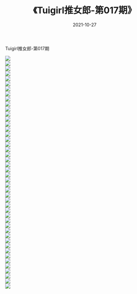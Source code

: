 ﻿---
layout: post
title:  《Tuigirl推女郎-第017期》
date:   2021-10-27
img: http://imgx.orgx.ga/漏D/网络美图/2021/Tuigirl推女郎-第017期/000.jpg
categories: [美女, 清纯, 唯美]
---

Tuigirl推女郎-第017期

  ![](http://imgx.orgx.ga/漏D/网络美图/2021/Tuigirl推女郎-第017期/001.jpg) <br> ![](http://imgx.orgx.ga/漏D/网络美图/2021/Tuigirl推女郎-第017期/002.jpg) <br> ![](http://imgx.orgx.ga/漏D/网络美图/2021/Tuigirl推女郎-第017期/003.jpg) <br> ![](http://imgx.orgx.ga/漏D/网络美图/2021/Tuigirl推女郎-第017期/004.jpg) <br> ![](http://imgx.orgx.ga/漏D/网络美图/2021/Tuigirl推女郎-第017期/005.jpg) <br> ![](http://imgx.orgx.ga/漏D/网络美图/2021/Tuigirl推女郎-第017期/006.jpg) <br> ![](http://imgx.orgx.ga/漏D/网络美图/2021/Tuigirl推女郎-第017期/007.jpg) <br> ![](http://imgx.orgx.ga/漏D/网络美图/2021/Tuigirl推女郎-第017期/008.jpg) <br> ![](http://imgx.orgx.ga/漏D/网络美图/2021/Tuigirl推女郎-第017期/009.jpg) <br> ![](http://imgx.orgx.ga/漏D/网络美图/2021/Tuigirl推女郎-第017期/010.jpg) <br> ![](http://imgx.orgx.ga/漏D/网络美图/2021/Tuigirl推女郎-第017期/011.jpg) <br> ![](http://imgx.orgx.ga/漏D/网络美图/2021/Tuigirl推女郎-第017期/012.jpg) <br> ![](http://imgx.orgx.ga/漏D/网络美图/2021/Tuigirl推女郎-第017期/013.jpg) <br> ![](http://imgx.orgx.ga/漏D/网络美图/2021/Tuigirl推女郎-第017期/014.jpg) <br> ![](http://imgx.orgx.ga/漏D/网络美图/2021/Tuigirl推女郎-第017期/015.jpg) <br> ![](http://imgx.orgx.ga/漏D/网络美图/2021/Tuigirl推女郎-第017期/016.jpg) <br> ![](http://imgx.orgx.ga/漏D/网络美图/2021/Tuigirl推女郎-第017期/017.jpg) <br> ![](http://imgx.orgx.ga/漏D/网络美图/2021/Tuigirl推女郎-第017期/018.jpg) <br> ![](http://imgx.orgx.ga/漏D/网络美图/2021/Tuigirl推女郎-第017期/019.jpg) <br> ![](http://imgx.orgx.ga/漏D/网络美图/2021/Tuigirl推女郎-第017期/020.jpg) <br> ![](http://imgx.orgx.ga/漏D/网络美图/2021/Tuigirl推女郎-第017期/021.jpg) <br> ![](http://imgx.orgx.ga/漏D/网络美图/2021/Tuigirl推女郎-第017期/022.jpg) <br> ![](http://imgx.orgx.ga/漏D/网络美图/2021/Tuigirl推女郎-第017期/023.jpg) <br> ![](http://imgx.orgx.ga/漏D/网络美图/2021/Tuigirl推女郎-第017期/024.jpg) <br> ![](http://imgx.orgx.ga/漏D/网络美图/2021/Tuigirl推女郎-第017期/025.jpg) <br> ![](http://imgx.orgx.ga/漏D/网络美图/2021/Tuigirl推女郎-第017期/026.jpg) <br> ![](http://imgx.orgx.ga/漏D/网络美图/2021/Tuigirl推女郎-第017期/027.jpg) <br> ![](http://imgx.orgx.ga/漏D/网络美图/2021/Tuigirl推女郎-第017期/028.jpg) <br> ![](http://imgx.orgx.ga/漏D/网络美图/2021/Tuigirl推女郎-第017期/029.jpg) <br> ![](http://imgx.orgx.ga/漏D/网络美图/2021/Tuigirl推女郎-第017期/030.jpg) <br> ![](http://imgx.orgx.ga/漏D/网络美图/2021/Tuigirl推女郎-第017期/031.jpg) <br> ![](http://imgx.orgx.ga/漏D/网络美图/2021/Tuigirl推女郎-第017期/032.jpg) <br> ![](http://imgx.orgx.ga/漏D/网络美图/2021/Tuigirl推女郎-第017期/033.jpg) <br> ![](http://imgx.orgx.ga/漏D/网络美图/2021/Tuigirl推女郎-第017期/034.jpg) <br> ![](http://imgx.orgx.ga/漏D/网络美图/2021/Tuigirl推女郎-第017期/035.jpg) <br> ![](http://imgx.orgx.ga/漏D/网络美图/2021/Tuigirl推女郎-第017期/036.jpg) <br> ![](http://imgx.orgx.ga/漏D/网络美图/2021/Tuigirl推女郎-第017期/037.jpg) <br> ![](http://imgx.orgx.ga/漏D/网络美图/2021/Tuigirl推女郎-第017期/038.jpg) <br> ![](http://imgx.orgx.ga/漏D/网络美图/2021/Tuigirl推女郎-第017期/039.jpg) <br> ![](http://imgx.orgx.ga/漏D/网络美图/2021/Tuigirl推女郎-第017期/040.jpg) <br> ![](http://imgx.orgx.ga/漏D/网络美图/2021/Tuigirl推女郎-第017期/041.jpg) <br> ![](http://imgx.orgx.ga/漏D/网络美图/2021/Tuigirl推女郎-第017期/042.jpg) <br> ![](http://imgx.orgx.ga/漏D/网络美图/2021/Tuigirl推女郎-第017期/043.jpg) <br> ![](http://imgx.orgx.ga/漏D/网络美图/2021/Tuigirl推女郎-第017期/044.jpg) <br> ![](http://imgx.orgx.ga/漏D/网络美图/2021/Tuigirl推女郎-第017期/045.jpg) <br> ![](http://imgx.orgx.ga/漏D/网络美图/2021/Tuigirl推女郎-第017期/046.jpg) <br>